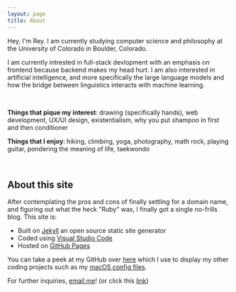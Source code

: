 ```yaml
---
layout: page
title: About
---
```


Hey, I'm Rey. I am currently studying computer science and philosophy at the University of Colorado in Boulder, Colorado.

I am currently intrested in full-stack devlopment with an emphasis on frontend because backend makes my head hurt. I am also interested in artificial intelligence, and more specifically the large language models and how the bridge between linguistics interacts with machine learning.

<br/>

**Things that pique my interest**: drawing (specifically hands), web development, UX/UI design, existentialism, why you put shampoo in first and then conditioner

**Things that I enjoy**: hiking, climbing, yoga, photography, math rock, playing guitar, pondering the meaning of life, taekwondo

<br/>

## About this site

After contemplating the pros and cons of finally settling for a domain name, and figuring out what the heck "Ruby" was, I finally got a single no-frills blog. This site is:

- Built on [Jekyll](https://jekyllrb.com/) an open source static site generator
- Coded using [Visual Studio Code](https://code.visualstudio.com/)
- Hosted on [GitHub Pages](https://pages.github.com/)

You can take a peek at my GitHub over [here](https://github.com/exkcd) which I use to display my other coding projects such as my [macOS config files](https://github.com/exkcd/config).

For further inquiries, [email me](mailto:reyhstone@gmail.com)! (or click this [link](https://www.youtube.com/watch?v=dQw4w9WgXcQ))